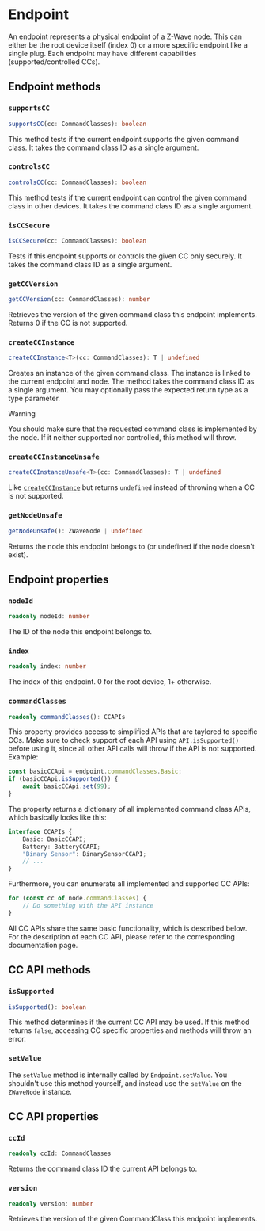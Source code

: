 # Endpoint

An endpoint represents a physical endpoint of a Z-Wave node. This can either be the root device itself (index 0) or a more specific endpoint like a single plug. Each endpoint may have different capabilities (supported/controlled CCs).

## Endpoint methods

### `supportsCC`

```ts
supportsCC(cc: CommandClasses): boolean
```

This method tests if the current endpoint supports the given command class. It takes the command class ID as a single argument.

### `controlsCC`

```ts
controlsCC(cc: CommandClasses): boolean
```

This method tests if the current endpoint can control the given command class in other devices. It takes the command class ID as a single argument.

### `isCCSecure`

```ts
isCCSecure(cc: CommandClasses): boolean
```

Tests if this endpoint supports or controls the given CC only securely. It takes the command class ID as a single argument.

### `getCCVersion`

```ts
getCCVersion(cc: CommandClasses): number
```

Retrieves the version of the given command class this endpoint implements. Returns 0 if the CC is not supported.

### `createCCInstance`

```ts
createCCInstance<T>(cc: CommandClasses): T | undefined
```

Creates an instance of the given command class. The instance is linked to the current endpoint and node.
The method takes the command class ID as a single argument. You may optionally pass the expected return type as a type parameter.

> [!WARNING]
> You should make sure that the requested command class is implemented by the node. If it neither supported nor controlled, this method will throw.

### `createCCInstanceUnsafe`

```ts
createCCInstanceUnsafe<T>(cc: CommandClasses): T | undefined
```

Like [`createCCInstance`](#createCCInstance) but returns `undefined` instead of throwing when a CC is not supported.

### `getNodeUnsafe`

```ts
getNodeUnsafe(): ZWaveNode | undefined
```

Returns the node this endpoint belongs to (or undefined if the node doesn't exist).

## Endpoint properties

### `nodeId`

```ts
readonly nodeId: number
```

The ID of the node this endpoint belongs to.

### `index`

```ts
readonly index: number
```

The index of this endpoint. 0 for the root device, 1+ otherwise.

### `commandClasses`

```ts
readonly commandClasses(): CCAPIs
```

This property provides access to simplified APIs that are taylored to specific CCs.
Make sure to check support of each API using `API.isSupported()` before using it, since all other API calls will throw if the API is not supported. Example:

```ts
const basicCCApi = endpoint.commandClasses.Basic;
if (basicCCApi.isSupported()) {
	await basicCCApi.set(99);
}
```

The property returns a dictionary of all implemented command class APIs, which basically looks like this:

<!-- TODO: Auto-Generate -->

```ts
interface CCAPIs {
	Basic: BasicCCAPI;
	Battery: BatteryCCAPI;
	"Binary Sensor": BinarySensorCCAPI;
	// ...
}
```

Furthermore, you can enumerate all implemented and supported CC APIs:

```ts
for (const cc of node.commandClasses) {
	// Do something with the API instance
}
```

All CC APIs share the same basic functionality, which is described below. For the description of each CC API, please refer to the corresponding documentation page.

## CC API methods

### `isSupported`

```ts
isSupported(): boolean
```

This method determines if the current CC API may be used. If this method returns `false`, accessing CC specific properties and methods will throw an error.

### `setValue`

The `setValue` method is internally called by `Endpoint.setValue`. You shouldn't use this method yourself, and instead use the `setValue` on the `ZWaveNode` instance.

## CC API properties

### `ccId`

```ts
readonly ccId: CommandClasses
```

Returns the command class ID the current API belongs to.

### `version`

```ts
readonly version: number
```

Retrieves the version of the given CommandClass this endpoint implements.

